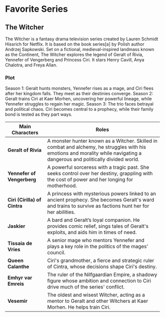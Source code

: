 # Favorite Series
## The Witcher
The Witcher is a fantasy drama television series created by Lauren Schmidt Hissrich for Netflix. It is based on the book series[a] by Polish author Andrzej Sapkowski. Set on a fictional, medieval-inspired landmass known as the Continent, The Witcher explores the legend of Geralt of Rivia, Yennefer of Vengerberg and Princess Ciri. It stars Henry Cavill, Anya Chalotra, and Freya Allan.

### Plot 
Season 1: Geralt hunts monsters, Yennefer rises as a mage, and Ciri flees after her kingdom falls. They meet as their destinies converge.
Season 2: Geralt trains Ciri at Kaer Morhen, uncovering her powerful lineage, while Yennefer struggles to regain her magic.
Season 3: The trio faces betrayal and political chaos. Ciri becomes central to a prophecy, while their family bond is tested as they part ways.

| Main Characters | Roles |
| ----------- | ----------- |
| **Geralt of Rivia** | A monster hunter known as a Witcher. Skilled in combat and alchemy, he struggles with his emotions and morality while navigating a dangerous and politically divided world. |
| **Yennefer of Vengerberg** | A powerful sorceress with a tragic past. She seeks control over her destiny, grappling with the cost of power and her longing for motherhood. |
| **Ciri (Cirilla) of Cintra** | A princess with mysterious powers linked to an ancient prophecy. She becomes Geralt's ward and trains to survive as factions hunt her for her abilities. |
| **Jaskier** | A bard and Geralt’s loyal companion. He provides comic relief, sings tales of Geralt's exploits, and aids him in times of need. |
| **Tissaia de Vries** | A senior mage who mentors Yennefer and plays a key role in the politics of the mages’ council. |
| **Queen Calanthe** | Ciri's grandmother, a fierce and strategic ruler of Cintra, whose decisions shape Ciri's destiny. |
| **Emhyr var Emreis** | The ruler of the Nilfgaardian Empire, a shadowy figure whose ambition and connection to Ciri drive much of the series' conflict. |
| **Vesemir** | The oldest and wisest Witcher, acting as a mentor to Geralt and other Witchers at Kaer Morhen. He helps train Ciri. |
















